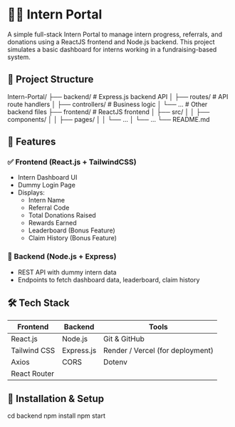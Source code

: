 # 🧑‍💼 Intern Portal

A simple full-stack Intern Portal to manage intern progress, referrals, and donations using a ReactJS frontend and Node.js backend. This project simulates a basic dashboard for interns working in a fundraising-based system.

## 📁 Project Structure

Intern-Portal/
├── backend/ # Express.js backend API
│ ├── routes/ # API route handlers
│ ├── controllers/ # Business logic
│ └── ... # Other backend files
├── frontend/ # ReactJS frontend
│ ├── src/
│ │ ├── components/
│ │ ├── pages/
│ │ └── ...
│ └── ...
└── README.md

## 🚀 Features
### ✅ Frontend (React.js + TailwindCSS)
- Intern Dashboard UI
- Dummy Login Page
- Displays:
  - Intern Name
  - Referral Code
  - Total Donations Raised
  - Rewards Earned
  - Leaderboard (Bonus Feature)
  - Claim History (Bonus Feature)

### 🔧 Backend (Node.js + Express)
- REST API with dummy intern data
- Endpoints to fetch dashboard data, leaderboard, claim history

## 🛠️ Tech Stack
| Frontend | Backend | Tools |
|----------|---------|-------|
| React.js | Node.js | Git & GitHub |
| Tailwind CSS | Express.js | Render / Vercel (for deployment) |
| Axios | CORS | Dotenv |
| React Router | | |


## 🔌 Installation & Setup
cd backend
npm install
npm start